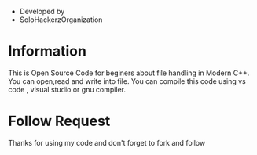 * Developed by
* SoloHackerzOrganization

# Information

This is Open Source Code for beginers about file handling in Modern C++. You can open,read and write into file.
You can compile this code using vs code , visual studio or gnu compiler.
# Follow Request
Thanks for using my code and don't forget to fork and follow
